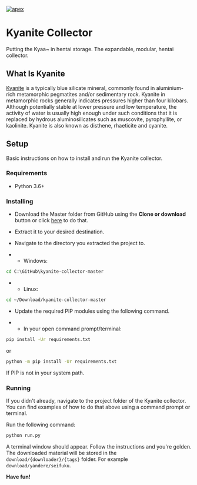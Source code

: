 [![apex](https://i.imgur.com/1GVFeT6.png)](https://lucia.moe/)

# Kyanite Collector
Putting the Kyaa~ in hentai storage. The expandable, modular, hentai collector.

## What Is Kyanite

[Kyanite](https://en.wikipedia.org/wiki/Kyanite) is a typically blue silicate mineral,
commonly found in aluminium-rich metamorphic pegmatites and/or sedimentary rock.
Kyanite in metamorphic rocks generally indicates pressures higher than four kilobars.
Although potentially stable at lower pressure and low temperature,
the activity of water is usually high enough under such conditions that it is
replaced by hydrous aluminosilicates such as muscovite, pyrophyllite, or kaolinite.
Kyanite is also known as disthene, rhaeticite and cyanite.

## Setup
Basic instructions on how to install and run the Kyanite collector.

### Requirements

- Python 3.6+

### Installing

- Download the Master folder from GitHub using the **Clone or download** button
or click [here](https://github.com/lu-ci/kyanite-collector/archive/master.zip)
to do that.
- Extract it to your desired destination.
- Navigate to the directory you extracted the project to.

- - Windows:
```bat
cd C:\GitHub\kyanite-collector-master
```
- - Linux:
```sh
cd ~/Download/kyanite-collector-master
```

- Update the required PIP modules using the following command.

- - In your open command prompt/terminal:
```sh
pip install -Ur requirements.txt
```
or
```sh
python -m pip install -Ur requirements.txt
```
If PIP is not in your system path.

### Running

If you didn't already, navigate to the project folder of the Kyanite collector.
You can find examples of how to do that above using a command prompt or terminal.

Run the following command:
```sh
python run.py
```

A terminal window should appear. Follow the instructions and you're golden.
The downloaded material will be stored in the `download/{downloader}/{tags}` folder.
For example `download/yandere/seifuku`.

**Have fun!**
